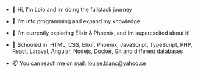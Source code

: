 - 👋 Hi, I’m Lolo and im doing the fullstack journey
  
- 👀 I’m into programming and expand my knowledge 
  
- 🌱 I’m currently exploring Elixir & Phoenix, and Im superexcited about it!

- 🌱 Schooled in: HTML, CSS, Elixir, Phoenix, JavaScript, TypeScript, PHP, React, Laravel, Angular, Nodejs, Docker, Git and different databases

- 📫 You can reach me on mail: louise.blanc@yahoo.se
